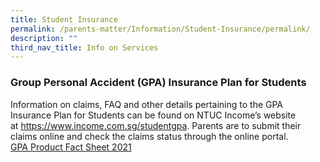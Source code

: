 ```yaml
---
title: Student Insurance
permalink: /parents-matter/Information/Student-Insurance/permalink/
description: ""
third_nav_title: Info on Services
---
```

### **Group Personal Accident (GPA) Insurance Plan for Students**
Information on claims, FAQ and other details pertaining to the GPA Insurance Plan for Students can be found on NTUC Income’s website at <a href="https://www.income.com.sg/studentgpa"
  target="_blank" rel="noopener noreferrer">https://www.income.com.sg/studentgpa</a>. Parents are to submit their claims online and check the claims status through the online portal.
<br>[GPA Product Fact Sheet 2021](/files/GPA-Product-Fact-Sheet-2021.pdf)